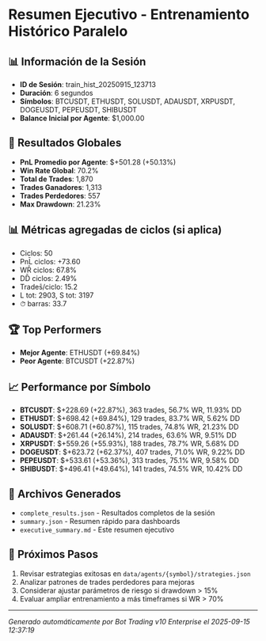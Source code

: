 # Resumen Ejecutivo - Entrenamiento Histórico Paralelo

## 📊 Información de la Sesión
- **ID de Sesión**: train_hist_20250915_123713
- **Duración**: 6 segundos
- **Símbolos**: BTCUSDT, ETHUSDT, SOLUSDT, ADAUSDT, XRPUSDT, DOGEUSDT, PEPEUSDT, SHIBUSDT
- **Balance Inicial por Agente**: $1,000.00

## 🎯 Resultados Globales
- **PnL Promedio por Agente**: $+501.28 (+50.13%)
- **Win Rate Global**: 70.2%
- **Total de Trades**: 1,870
- **Trades Ganadores**: 1,313
- **Trades Perdedores**: 557
- **Max Drawdown**: 21.23%

## 📊 Métricas agregadas de ciclos (si aplica)
- Ciclos: 50
- PnL̄ ciclos: +73.60
- WR̄ ciclos: 67.8%
- DD̄ ciclos: 2.49%
- Trades̄/ciclo: 15.2
- L tot: 2903, S tot: 3197
- ⏱̄ barras: 33.7


## 🏆 Top Performers
- **Mejor Agente**: ETHUSDT (+69.84%)
- **Peor Agente**: BTCUSDT (+22.87%)

## 📈 Performance por Símbolo
- **BTCUSDT**: $+228.69 (+22.87%), 363 trades, 56.7% WR, 11.93% DD
- **ETHUSDT**: $+698.42 (+69.84%), 129 trades, 83.7% WR, 5.62% DD
- **SOLUSDT**: $+608.71 (+60.87%), 115 trades, 74.8% WR, 21.23% DD
- **ADAUSDT**: $+261.44 (+26.14%), 214 trades, 63.6% WR, 9.51% DD
- **XRPUSDT**: $+559.26 (+55.93%), 188 trades, 78.7% WR, 5.68% DD
- **DOGEUSDT**: $+623.72 (+62.37%), 407 trades, 71.0% WR, 9.22% DD
- **PEPEUSDT**: $+533.61 (+53.36%), 313 trades, 75.1% WR, 9.58% DD
- **SHIBUSDT**: $+496.41 (+49.64%), 141 trades, 74.5% WR, 10.42% DD

## 📁 Archivos Generados
- `complete_results.json` - Resultados completos de la sesión
- `summary.json` - Resumen rápido para dashboards
- `executive_summary.md` - Este resumen ejecutivo

## 🎯 Próximos Pasos
1. Revisar estrategias exitosas en `data/agents/{symbol}/strategies.json`
2. Analizar patrones de trades perdedores para mejoras
3. Considerar ajustar parámetros de riesgo si drawdown > 15%
4. Evaluar ampliar entrenamiento a más timeframes si WR > 70%

---
*Generado automáticamente por Bot Trading v10 Enterprise el 2025-09-15 12:37:19*
